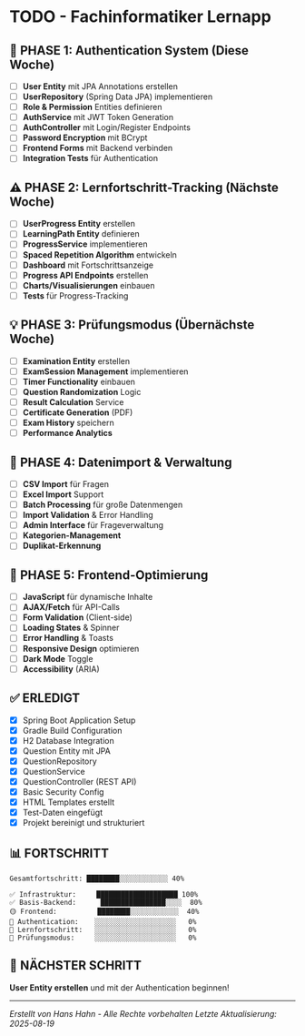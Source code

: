 # TODO - Fachinformatiker Lernapp

## 🚨 PHASE 1: Authentication System (Diese Woche)
- [ ] **User Entity** mit JPA Annotations erstellen
- [ ] **UserRepository** (Spring Data JPA) implementieren
- [ ] **Role & Permission** Entities definieren
- [ ] **AuthService** mit JWT Token Generation
- [ ] **AuthController** mit Login/Register Endpoints
- [ ] **Password Encryption** mit BCrypt
- [ ] **Frontend Forms** mit Backend verbinden
- [ ] **Integration Tests** für Authentication

## ⚠️ PHASE 2: Lernfortschritt-Tracking (Nächste Woche)
- [ ] **UserProgress Entity** erstellen
- [ ] **LearningPath Entity** definieren
- [ ] **ProgressService** implementieren
- [ ] **Spaced Repetition Algorithm** entwickeln
- [ ] **Dashboard** mit Fortschrittsanzeige
- [ ] **Progress API Endpoints** erstellen
- [ ] **Charts/Visualisierungen** einbauen
- [ ] **Tests** für Progress-Tracking

## 💡 PHASE 3: Prüfungsmodus (Übernächste Woche)
- [ ] **Examination Entity** erstellen
- [ ] **ExamSession Management** implementieren
- [ ] **Timer Functionality** einbauen
- [ ] **Question Randomization** Logic
- [ ] **Result Calculation** Service
- [ ] **Certificate Generation** (PDF)
- [ ] **Exam History** speichern
- [ ] **Performance Analytics**

## 🔧 PHASE 4: Datenimport & Verwaltung
- [ ] **CSV Import** für Fragen
- [ ] **Excel Import** Support
- [ ] **Batch Processing** für große Datenmengen
- [ ] **Import Validation** & Error Handling
- [ ] **Admin Interface** für Frageverwaltung
- [ ] **Kategorien-Management**
- [ ] **Duplikat-Erkennung**

## 🎨 PHASE 5: Frontend-Optimierung
- [ ] **JavaScript** für dynamische Inhalte
- [ ] **AJAX/Fetch** für API-Calls
- [ ] **Form Validation** (Client-side)
- [ ] **Loading States** & Spinner
- [ ] **Error Handling** & Toasts
- [ ] **Responsive Design** optimieren
- [ ] **Dark Mode** Toggle
- [ ] **Accessibility** (ARIA)

## ✅ ERLEDIGT
- [x] Spring Boot Application Setup
- [x] Gradle Build Configuration
- [x] H2 Database Integration
- [x] Question Entity mit JPA
- [x] QuestionRepository
- [x] QuestionService
- [x] QuestionController (REST API)
- [x] Basic Security Config
- [x] HTML Templates erstellt
- [x] Test-Daten eingefügt
- [x] Projekt bereinigt und strukturiert

## 📊 FORTSCHRITT
```
Gesamtfortschritt: ████████░░░░░░░░░░░░ 40%

✅ Infrastruktur:     ████████████████████ 100%
✅ Basis-Backend:      ████████████████░░░░  80%
🟡 Frontend:          ████████░░░░░░░░░░░░  40%
🔴 Authentication:    ░░░░░░░░░░░░░░░░░░░░   0%
🔴 Lernfortschritt:   ░░░░░░░░░░░░░░░░░░░░   0%
🔴 Prüfungsmodus:     ░░░░░░░░░░░░░░░░░░░░   0%
```

## 🎯 NÄCHSTER SCHRITT
**User Entity erstellen** und mit der Authentication beginnen!

---
*Erstellt von Hans Hahn - Alle Rechte vorbehalten*
*Letzte Aktualisierung: 2025-08-19*